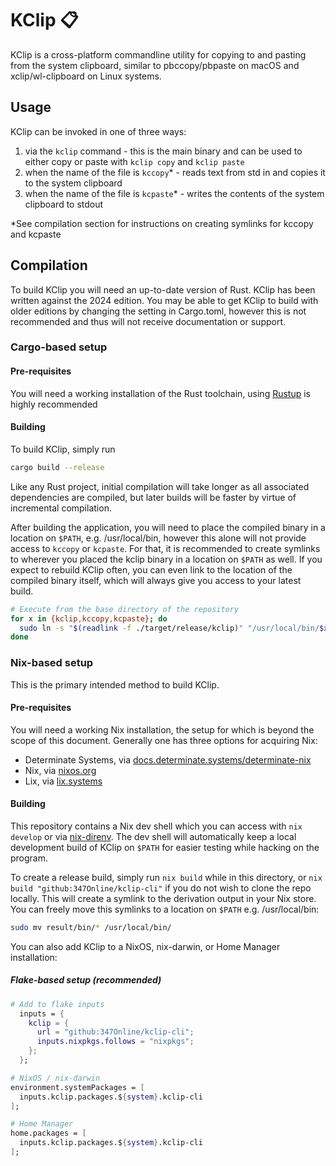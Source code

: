 # KClip 📋

KClip is a cross-platform commandline utility for copying to and pasting from the system clipboard, similar to pbccopy/pbpaste on macOS and xclip/wl-clipboard on Linux systems.

## Usage

KClip can be invoked in one of three ways:
1. via the `kclip` command - this is the main binary and can be used to either copy or paste with `kclip copy` and `kclip paste`
2. when the name of the file is `kccopy`* - reads text from std in and copies it to the system clipboard
3. when the name of the file is `kcpaste`* - writes the contents of the system clipboard to stdout

*See compilation section for instructions on creating symlinks for kccopy and kcpaste

## Compilation

To build KClip you will need an up-to-date version of Rust. KClip has been written against the 2024 edition. You may be able to get KClip to build with older editions by changing the setting in Cargo.toml, however this is not recommended and thus will not receive documentation or support.

### Cargo-based setup

#### Pre-requisites

You will need a working installation of the Rust toolchain, using [Rustup](https://rustup.rs/) is highly recommended

#### Building

To build KClip, simply run

```sh
cargo build --release
```

Like any Rust project, initial compilation will take longer as all associated dependencies are compiled, but later builds will be faster by virtue of incremental compilation.

After building the application, you will need to place the compiled binary in a location on `$PATH`, e.g. /usr/local/bin, however this alone will not provide access to `kccopy` or `kcpaste`.
For that, it is recommended to create symlinks to wherever you placed the kclip binary in a location on `$PATH` as well. If you expect to rebuild KClip often, you can even link to the location of the compiled binary itself, which will always give you access to your latest build.

```sh
# Execute from the base directory of the repository
for x in {kclip,kccopy,kcpaste}; do
  sudo ln -s "$(readlink -f ./target/release/kclip)" "/usr/local/bin/$x"
done
```

### Nix-based setup

This is the primary intended method to build KClip.

#### Pre-requisites

You will need a working Nix installation, the setup for which is beyond the scope of this document. Generally one has three options for acquiring Nix:
* Determinate Systems, via [docs.determinate.systems/determinate-nix](https://docs.determinate.systems/determinate-nix/)
* Nix, via [nixos.org](https://nixos.org/)
* Lix, via [lix.systems](https://lix.systems/)

#### Building

This repository contains a Nix dev shell which you can access with `nix develop` or via [nix-direnv](https://github.com/nix-community/nix-direnv). The dev shell will automatically keep a local development build of KClip on `$PATH` for easier testing while hacking on the program.

To create a release build, simply run `nix build` while in this directory, or `nix build "github:347Online/kclip-cli"` if you do not wish to clone the repo locally. This will create a symlink to the derivation output in your Nix store. You can freely move this symlinks to a location on `$PATH` e.g. /usr/local/bin:

```sh
sudo mv result/bin/* /usr/local/bin/
```

You can also add KClip to a NixOS, nix-darwin, or Home Manager installation:

##### Flake-based setup (recommended)

```nix
# Add to flake inputs
  inputs = {
    kclip = {
      url = "github:347Online/kclip-cli";
      inputs.nixpkgs.follows = "nixpkgs";
    };
  };

# NixOS / nix-darwin
environment.systemPackages = [
  inputs.kclip.packages.${system}.kclip-cli
];

# Home Manager
home.packages = [
  inputs.kclip.packages.${system}.kclip-cli
];
```


